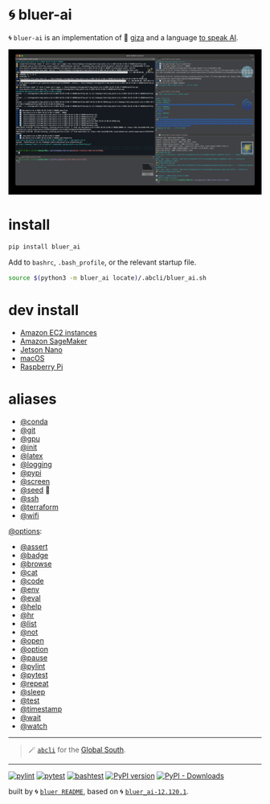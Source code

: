 # 🌀 bluer-ai

🌀 `bluer-ai` is an implementation of 🔻 [giza](https://github.com/kamangir/giza) and a language [to speak AI](https://github.com/kamangir/bluer-south).

![image](https://github.com/kamangir/assets/blob/main/awesome-bash-cli/marquee-2024-10-26.jpg?raw=true)

# install

```bash
pip install bluer_ai
```

Add to `bashrc`, `.bash_profile`, or the relevant startup file.

```bash
source $(python3 -m bluer_ai locate)/.abcli/bluer_ai.sh
```

# dev install

- [Amazon EC2 instances](./bluer_ai/docs/install/ec2.md)
- [Amazon SageMaker](./bluer_ai/docs/install/SageMaker.md)
- [Jetson Nano](./bluer_ai/docs/install/Jetson-Nano.md)
- [macOS](./bluer_ai/docs/install/macOS.md)
- [Raspberry Pi](./bluer_ai/docs/install/RPi.md)


# aliases

- [@conda](./bluer_ai/docs/aliases/conda.md)
- [@git](./bluer_ai/docs/aliases/git.md)
- [@gpu](./bluer_ai/docs/aliases/gpu.md)
- [@init](./bluer_ai/docs/aliases/init.md)
- [@latex](./bluer_ai/docs/aliases/latex.md)
- [@logging](./bluer_ai/docs/aliases/logging.md)
- [@pypi](./bluer_ai/docs/aliases/pypi.md)
- [@screen](./bluer_ai/docs/aliases/screen.md)
- [@seed](./bluer_ai/docs/aliases/seed.md) 🌱
- [@ssh](./bluer_ai/docs/aliases/ssh.md)
- [@terraform](./bluer_ai/docs/aliases/terraform.md)
- [@wifi](./bluer_ai/docs/aliases/wifi.md)

[@options](https://github.com/kamangir/bluer-options):

- [@assert](./bluer_ai/docs/aliases/@assert.md)
- [@badge](./bluer_ai/docs/aliases/@badge.md)
- [@browse](./bluer_ai/docs/aliases/@browse.md)
- [@cat](./bluer_ai/docs/aliases/@cat.md)
- [@code](./bluer_ai/docs/aliases/@code.md)
- [@env](./bluer_ai/docs/aliases/@env.md)
- [@eval](./bluer_ai/docs/aliases/@eval.md)
- [@help](./bluer_ai/docs/aliases/@help.md)
- [@hr](./bluer_ai/docs/aliases/@hr.md)
- [@list](./bluer_ai/docs/aliases/@list.md)
- [@not](./bluer_ai/docs/aliases/@not.md)
- [@open](./bluer_ai/docs/aliases/@open.md)
- [@option](./bluer_ai/docs/aliases/@option.md)
- [@pause](./bluer_ai/docs/aliases/@pause.md)
- [@pylint](./bluer_ai/docs/aliases/@pylint.md)
- [@pytest](./bluer_ai/docs/aliases/@pytest.md)
- [@repeat](./bluer_ai/docs/aliases/@repeat.md)
- [@sleep](./bluer_ai/docs/aliases/@sleep.md)
- [@test](./bluer_ai/docs/aliases/@test.md)
- [@timestamp](./bluer_ai/docs/aliases/@timestamp.md)
- [@wait](./bluer_ai/docs/aliases/@wait.md)
- [@watch](./bluer_ai/docs/aliases/@watch.md)

---

> 🪄 [`abcli`](https://github.com/kamangir/awesome-bash-cli) for the [Global South](https://github.com/kamangir/bluer-south).

---


[![pylint](https://github.com/kamangir/bluer-ai/actions/workflows/pylint.yml/badge.svg)](https://github.com/kamangir/bluer-ai/actions/workflows/pylint.yml) [![pytest](https://github.com/kamangir/bluer-ai/actions/workflows/pytest.yml/badge.svg)](https://github.com/kamangir/bluer-ai/actions/workflows/pytest.yml) [![bashtest](https://github.com/kamangir/bluer-ai/actions/workflows/bashtest.yml/badge.svg)](https://github.com/kamangir/bluer-ai/actions/workflows/bashtest.yml) [![PyPI version](https://img.shields.io/pypi/v/bluer_ai.svg)](https://pypi.org/project/bluer_ai/) [![PyPI - Downloads](https://img.shields.io/pypi/dd/bluer_ai)](https://pypistats.org/packages/bluer_ai)

built by 🌀 [`bluer README`](https://github.com/kamangir/bluer-objects/tree/main/bluer_objects/README), based on 🌀 [`bluer_ai-12.120.1`](https://github.com/kamangir/bluer-ai).
